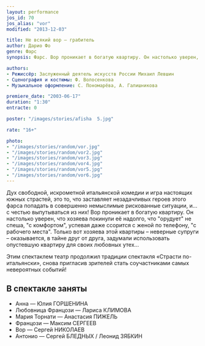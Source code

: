 ```yaml
---
layout: performance
jos_id: 70
jos_alias: "vor"
modified: "2013-12-03"

title: Не всякий вор — грабитель
author: Дарио Фо
genre: Фарс
synopsis: Фарс. Вор проникает в богатую квартиру. Он настолько уверен, что хозяева покинули её надолго, что «орудует» не спеша, «с комфортом», успевая даже ссорится с женой по телефону, «с рабочего места». Только вот хозяева этой квартиры — неверные супруги — оказывается, в тайне друг от друга, задумали использовать опустевшую квартиру для своих любовных утех…

authors:
- Режиссёр: Заслуженный деятель искусств России Михаил Левшин
- Сценография и костюмы: Ф. Волосенкова
- Музыкальное оформление: С. Пономарёва, А. Галишникова

premiere_date: "2003-06-17"
duration: "1:30"
entracte: 0

poster: "/images/stories/afisha  5.jpg"

rate: "16+"

photo:
- "/images/stories/random/vor.jpg"
- "/images/stories/random/vor2.jpg"
- "/images/stories/random/vor3.jpg"
- "/images/stories/random/vor4.jpg"
- "/images/stories/random/vor5.jpg"
- "/images/stories/random/vor6.jpg"
---
```


Дух свободной, искрометной итальянской комедии и игра настоящих южных страстей, это то, что заставляет незадачливых героев этого фарса попадать в совершенно немыслимые рискованные ситуации, и… с честью выпутываться из них! Вор проникает в богатую квартиру. Он настолько уверен, что хозяева покинули её надолго, что "орудует" не спеша, "с комфортом", успевая даже ссорится с женой по телефону, "с рабочего места". Только вот хозяева этой квартиры – неверные супруги – оказывается, в тайне друг от друга, задумали использовать опустевшую квартиру для своих любовных утех…

Этим спектаклем театр продолжил традиции спектакля «Страсти по-итальянски», снова пригласив зрителей стать соучастниками самых невероятных событий!


## В спектакле заняты

- Анна — Юлия ГОРШЕНИНА
- Любовница Францози — Лариса КЛИМОВА
- Мария Торнати — Анастасия ПИЖЕЛЬ
- Францози — Максим СЕРГЕЕВ
- Вор — Сергей НИКОЛАЕВ
- Антонио — Сергей БЛЕДНЫХ / Леонид ЗЯБКИН